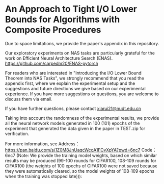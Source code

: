 # An Approach to Tight I/O Lower Bounds for Algorithms with Composite Procedures

Due to space limitations, we provide the paper's appendix in this repository.

Our exploratory experiments on NAS tasks are particularly grateful for the work on Efficient Neural Architecture Search (ENAS).
https://github.com/carpedm20/ENAS-pytorch

For readers who are interested in "Introducing the I/O Lower Bound Theorem into NAS Tasks", we strongly recommend that you read the appendix first, where we explain the experimental setup and the suggestions and future directions we give based on our experimental experience. If you have more suggestions or questions, you are welcome to discuss them via email.

If you have further questions, please contact xiarui21@nudt.edu.cn

Taking into account the randomness of the experimental results, we provide all the neural network models generated in 100 (101) epochs of the experiment that generated the data given in the paper in TEST.zip for verification.

For more information, see 
Address：https://pan.baidu.com/s/1Z0M8JnUaqcWcoA1FCvXpYA?pwd=6nc7 
Code：6nc7 
(Note: We provide the training model weights, based on which similar results may be produced (99-100 rounds for CIFAR100, 108-109 rounds for CIFAR100 (the weights of 100 epochs of CIFAR100 were not saved because they were automatically cleared, so the model weights of 108-109 epochs when the training was stopped late))):

